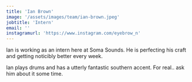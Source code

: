 ```yaml
---
title: 'Ian Brown'
image: '/assets/images/team/ian-brown.jpeg'
jobtitle: 'Intern'
email: ''
instagramurl: 'https://www.instagram.com/eyebrow_n'
---
```


Ian is working as an intern here at Soma Sounds. He is perfecting his craft and getting noticibly better every week.

Ian plays drums and has a utterly fantastic southern accent. For real.. ask him about it some time.
